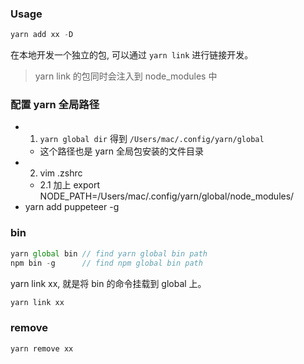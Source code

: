 ### Usage

```js
yarn add xx -D
```

在本地开发一个独立的包, 可以通过 `yarn link` 进行链接开发。

> yarn link 的包同时会注入到 node_modules 中

### 配置 yarn 全局路径

* 1. `yarn global dir` 得到 `/Users/mac/.config/yarn/global`
  * 这个路径也是 yarn 全局包安装的文件目录
* 2. vim .zshrc
  * 2.1 加上 export NODE_PATH=/Users/mac/.config/yarn/global/node_modules/
* yarn add puppeteer -g

### bin

```js
yarn global bin // find yarn global bin path
npm bin -g      // find npm global bin path
```

yarn link xx, 就是将 bin 的命令挂载到 global 上。

```js
yarn link xx
```

### remove

```js
yarn remove xx
```